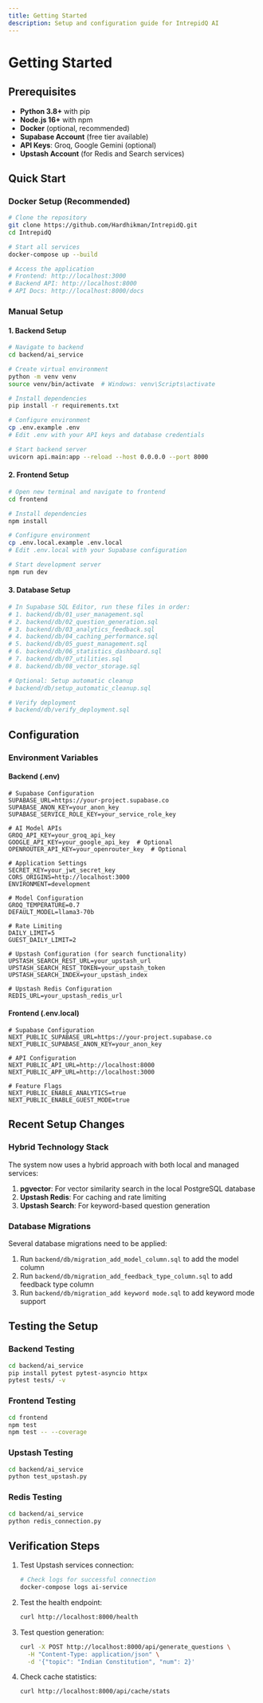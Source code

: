 ```yaml
---
title: Getting Started
description: Setup and configuration guide for IntrepidQ AI
---
```


# Getting Started

## Prerequisites

- **Python 3.8+** with pip
- **Node.js 16+** with npm
- **Docker** (optional, recommended)
- **Supabase Account** (free tier available)
- **API Keys**: Groq, Google Gemini (optional)
- **Upstash Account** (for Redis and Search services)

## Quick Start

### Docker Setup (Recommended)

```bash
# Clone the repository
git clone https://github.com/Hardhikman/IntrepidQ.git
cd IntrepidQ

# Start all services
docker-compose up --build

# Access the application
# Frontend: http://localhost:3000
# Backend API: http://localhost:8000
# API Docs: http://localhost:8000/docs
```

### Manual Setup

#### 1. Backend Setup

```bash
# Navigate to backend
cd backend/ai_service

# Create virtual environment
python -m venv venv
source venv/bin/activate  # Windows: venv\Scripts\activate

# Install dependencies
pip install -r requirements.txt

# Configure environment
cp .env.example .env
# Edit .env with your API keys and database credentials

# Start backend server
uvicorn api.main:app --reload --host 0.0.0.0 --port 8000
```

#### 2. Frontend Setup

```bash
# Open new terminal and navigate to frontend
cd frontend

# Install dependencies
npm install

# Configure environment
cp .env.local.example .env.local
# Edit .env.local with your Supabase configuration

# Start development server
npm run dev
```

#### 3. Database Setup

```bash
# In Supabase SQL Editor, run these files in order:
# 1. backend/db/01_user_management.sql
# 2. backend/db/02_question_generation.sql
# 3. backend/db/03_analytics_feedback.sql
# 4. backend/db/04_caching_performance.sql
# 5. backend/db/05_guest_management.sql
# 6. backend/db/06_statistics_dashboard.sql
# 7. backend/db/07_utilities.sql
# 8. backend/db/08_vector_storage.sql

# Optional: Setup automatic cleanup
# backend/db/setup_automatic_cleanup.sql

# Verify deployment
# backend/db/verify_deployment.sql
```

## Configuration

### Environment Variables

#### Backend (.env)
```properties
# Supabase Configuration
SUPABASE_URL=https://your-project.supabase.co
SUPABASE_ANON_KEY=your_anon_key
SUPABASE_SERVICE_ROLE_KEY=your_service_role_key

# AI Model APIs
GROQ_API_KEY=your_groq_api_key
GOOGLE_API_KEY=your_google_api_key  # Optional
OPENROUTER_API_KEY=your_openrouter_key  # Optional

# Application Settings
SECRET_KEY=your_jwt_secret_key
CORS_ORIGINS=http://localhost:3000
ENVIRONMENT=development

# Model Configuration
GROQ_TEMPERATURE=0.7
DEFAULT_MODEL=llama3-70b

# Rate Limiting
DAILY_LIMIT=5
GUEST_DAILY_LIMIT=2

# Upstash Configuration (for search functionality)
UPSTASH_SEARCH_REST_URL=your_upstash_url
UPSTASH_SEARCH_REST_TOKEN=your_upstash_token
UPSTASH_SEARCH_INDEX=your_upstash_index

# Upstash Redis Configuration
REDIS_URL=your_upstash_redis_url
```

#### Frontend (.env.local)
```properties
# Supabase Configuration
NEXT_PUBLIC_SUPABASE_URL=https://your-project.supabase.co
NEXT_PUBLIC_SUPABASE_ANON_KEY=your_anon_key

# API Configuration
NEXT_PUBLIC_API_URL=http://localhost:8000
NEXT_PUBLIC_APP_URL=http://localhost:3000

# Feature Flags
NEXT_PUBLIC_ENABLE_ANALYTICS=true
NEXT_PUBLIC_ENABLE_GUEST_MODE=true
```

## Recent Setup Changes

### Hybrid Technology Stack
The system now uses a hybrid approach with both local and managed services:
1. **pgvector**: For vector similarity search in the local PostgreSQL database
2. **Upstash Redis**: For caching and rate limiting
3. **Upstash Search**: For keyword-based question generation

### Database Migrations
Several database migrations need to be applied:
1. Run `backend/db/migration_add_model_column.sql` to add the model column
2. Run `backend/db/migration_add_feedback_type_column.sql` to add feedback type column
3. Run `backend/db/migration_add keyword mode.sql` to add keyword mode support

## Testing the Setup

### Backend Testing
```bash
cd backend/ai_service
pip install pytest pytest-asyncio httpx
pytest tests/ -v
```

### Frontend Testing
```bash
cd frontend
npm test
npm test -- --coverage
```

### Upstash Testing
```bash
cd backend/ai_service
python test_upstash.py
```

### Redis Testing
```bash
cd backend/ai_service
python redis_connection.py
```

## Verification Steps

1. Test Upstash services connection:
   ```bash
   # Check logs for successful connection
   docker-compose logs ai-service
   ```

2. Test the health endpoint:
   ```bash
   curl http://localhost:8000/health
   ```

3. Test question generation:
   ```bash
   curl -X POST http://localhost:8000/api/generate_questions \
     -H "Content-Type: application/json" \
     -d '{"topic": "Indian Constitution", "num": 2}'
   ```

4. Check cache statistics:
   ```bash
   curl http://localhost:8000/api/cache/stats
   ```